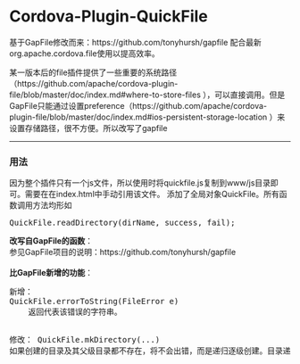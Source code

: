 # Cordova-Plugin-QuickFile
<p>基于GapFile修改而来：https://github.com/tonyhursh/gapfile
配合最新org.apache.cordova.file使用以提高效率。</p>
<p>某一版本后的file插件提供了一些重要的系统路径（https://github.com/apache/cordova-plugin-file/blob/master/doc/index.md#where-to-store-files ），可以直接调用。但是GapFile只能通过设置preference（https://github.com/apache/cordova-plugin-file/blob/master/doc/index.md#ios-persistent-storage-location ）来设置存储路径，很不方便。所以改写了gapfile</p>
<hr>
<h3>用法</h3>
<p>因为整个插件只有一个js文件，所以使用时将quickfile.js复制到www/js目录即可。需要在在index.html中手动引用该文件。
添加了全局对象QuickFile。所有函数调用方法均形如
<pre>QuickFile.readDirectory(dirName, success, fail);</pre>
<b>改写自GapFile的函数</b>：<br>参见GapFile项目的说明：https://github.com/tonyhursh/gapfile <br><br>
<b>比GapFile新增的功能</b>：<br>
<pre>
新增：
QuickFile.errorToString(FileError e)
    返回代表该错误的字符串。
    
    
修改：
QuickFile.mkDirectory(...)
    如果创建的目录及其父级目录都不存在，将不会出错，而是递归逐级创建。目录递归层数取决于文件系统支持。
<pre>
</p>
